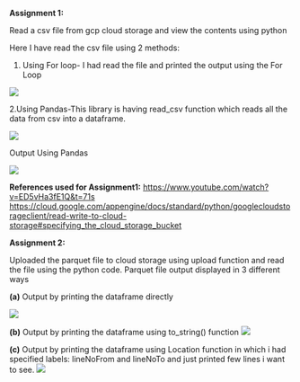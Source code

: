 <b>Assignment 1:</b>

Read a csv file from gcp cloud storage and view the contents using python

Here I have read the csv file using 2 methods:

1. Using For loop- I had read the file and printed the output using the For Loop 


![](https://github.com/div150283/TechPathawaysProgramModule1/blob/main/Week3Assignment/Images/readingcsv_forloop.png)


2.Using Pandas-This library is having read_csv function which reads all the data from csv into a dataframe.

![](https://github.com/div150283/TechPathawaysProgramModule1/blob/main/Week3Assignment/Images/readingcsv_panda.png)

Output Using Pandas

![](https://github.com/div150283/TechPathawaysProgramModule1/blob/main/Week3Assignment/Images/readingcsv_panda_output.png)

<b>References used for Assignment1:</b>
https://www.youtube.com/watch?v=ED5vHa3fE1Q&t=71s
https://cloud.google.com/appengine/docs/standard/python/googlecloudstorageclient/read-write-to-cloud-storage#specifying_the_cloud_storage_bucket

<b>Assignment 2:</b>
 
   Uploaded the parquet file to cloud storage using upload function and read the file using the python code.
   Parquet file output displayed in 3 different ways
    
   <b>(a)</b> Output by printing the dataframe directly
  
  ![](https://github.com/div150283/TechPathawaysProgramModule1/blob/main/Week3Assignment/Images/parque_dataframePrint.png)
    
   <b>(b)</b> Output by printing the dataframe using to_string() function 
   ![](https://github.com/div150283/TechPathawaysProgramModule1/blob/main/Week3Assignment/Images/parque_dataframePrint_ToString.png)
    
   <b>(c)</b> Output by printing the dataframe using Location function in which i had specified labels: lineNoFrom and lineNoTo and just printed few lines i want to see.
    ![](https://github.com/div150283/TechPathawaysProgramModule1/blob/main/Week3Assignment/Images/parque_dataframe_byLineNumber.png)
   
    
